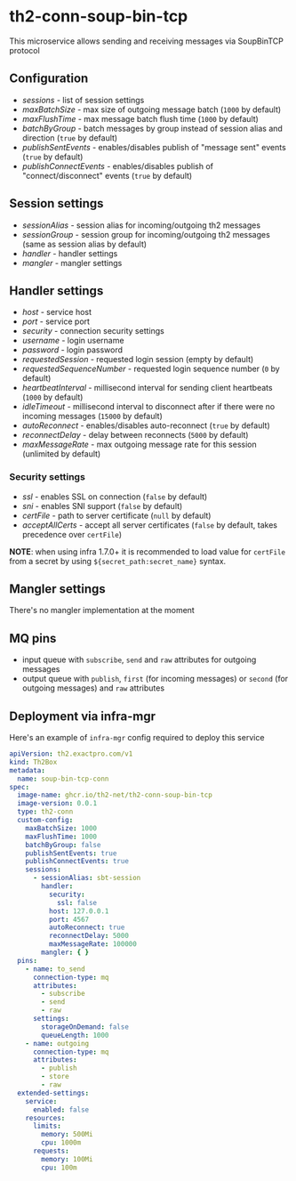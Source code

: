 # th2-conn-soup-bin-tcp

This microservice allows sending and receiving messages via SoupBinTCP protocol

## Configuration

+ *sessions* - list of session settings
+ *maxBatchSize* - max size of outgoing message batch (`1000` by default)
+ *maxFlushTime* - max message batch flush time (`1000` by default)
+ *batchByGroup* - batch messages by group instead of session alias and direction (`true` by default)
+ *publishSentEvents* - enables/disables publish of "message sent" events (`true` by default)
+ *publishConnectEvents* - enables/disables publish of "connect/disconnect" events (`true` by default)

## Session settings

+ *sessionAlias* - session alias for incoming/outgoing th2 messages
+ *sessionGroup* - session group for incoming/outgoing th2 messages (same as session alias by default)
+ *handler* - handler settings
+ *mangler* - mangler settings

## Handler settings

+ *host* - service host
+ *port* - service port
+ *security* - connection security settings
+ *username* - login username
+ *password* - login password
+ *requestedSession* - requested login session (empty by default)
+ *requestedSequenceNumber* - requested login sequence number (`0` by default)
+ *heartbeatInterval* - millisecond interval for sending client heartbeats (`1000` by default)
+ *idleTimeout* - millisecond interval to disconnect after if there were no incoming messages (`15000` by default)
+ *autoReconnect* - enables/disables auto-reconnect (`true` by default)
+ *reconnectDelay* - delay between reconnects (`5000` by default)
+ *maxMessageRate* - max outgoing message rate for this session (unlimited by default)

### Security settings

+ *ssl* - enables SSL on connection (`false` by default)
+ *sni* - enables SNI support (`false` by default)
+ *certFile* - path to server certificate (`null` by default)
+ *acceptAllCerts* - accept all server certificates (`false` by default, takes precedence over `certFile`)

**NOTE**: when using infra 1.7.0+ it is recommended to load value for `certFile` from a secret by using `${secret_path:secret_name}` syntax.

## Mangler settings

There's no mangler implementation at the moment

## MQ pins

+ input queue with `subscribe`, `send` and `raw` attributes for outgoing messages
+ output queue with `publish`, `first` (for incoming messages) or `second` (for outgoing messages) and `raw` attributes

## Deployment via infra-mgr

Here's an example of `infra-mgr` config required to deploy this service

```yaml
apiVersion: th2.exactpro.com/v1
kind: Th2Box
metadata:
  name: soup-bin-tcp-conn
spec:
  image-name: ghcr.io/th2-net/th2-conn-soup-bin-tcp
  image-version: 0.0.1
  type: th2-conn
  custom-config:
    maxBatchSize: 1000
    maxFlushTime: 1000
    batchByGroup: false
    publishSentEvents: true
    publishConnectEvents: true
    sessions:
      - sessionAlias: sbt-session
        handler:
          security:
            ssl: false
          host: 127.0.0.1
          port: 4567
          autoReconnect: true
          reconnectDelay: 5000
          maxMessageRate: 100000
        mangler: { }
  pins:
    - name: to_send
      connection-type: mq
      attributes:
        - subscribe
        - send
        - raw
      settings:
        storageOnDemand: false
        queueLength: 1000
    - name: outgoing
      connection-type: mq
      attributes:
        - publish
        - store
        - raw
  extended-settings:
    service:
      enabled: false
    resources:
      limits:
        memory: 500Mi
        cpu: 1000m
      requests:
        memory: 100Mi
        cpu: 100m
```
